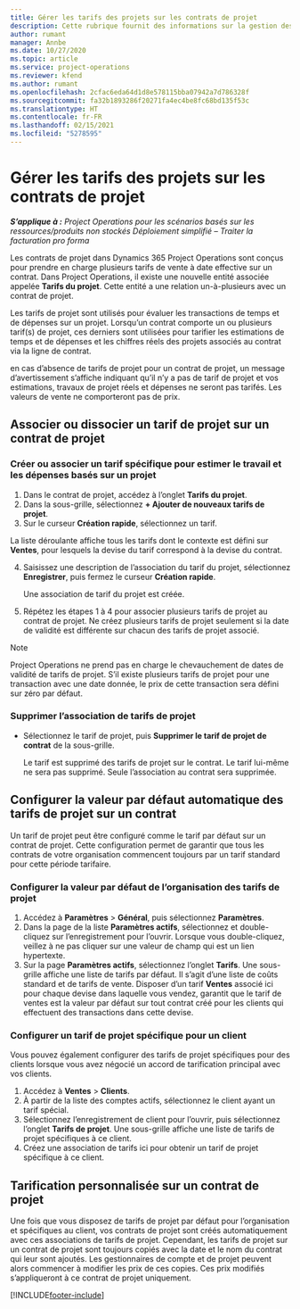 ```yaml
---
title: Gérer les tarifs des projets sur les contrats de projet
description: Cette rubrique fournit des informations sur la gestion des tarifs de projet sur les contrats de projet.
author: rumant
manager: Annbe
ms.date: 10/27/2020
ms.topic: article
ms.service: project-operations
ms.reviewer: kfend
ms.author: rumant
ms.openlocfilehash: 2cfac6eda64d1d8e578115bba07942a7d786328f
ms.sourcegitcommit: fa32b1893286f20271fa4ec4be8fc68bd135f53c
ms.translationtype: HT
ms.contentlocale: fr-FR
ms.lasthandoff: 02/15/2021
ms.locfileid: "5278595"
---
```

# <a name="manage-project-price-lists-on-project-contracts"></a>Gérer les tarifs des projets sur les contrats de projet

_**S’applique à :** Project Operations pour les scénarios basés sur les ressources/produits non stockés Déploiement simplifié – Traiter la facturation pro forma_

Les contrats de projet dans Dynamics 365 Project Operations sont conçus pour prendre en charge plusieurs tarifs de vente à date effective sur un contrat. Dans Project Operations, il existe une nouvelle entité associée appelée **Tarifs du projet**. Cette entité a une relation un-à-plusieurs avec un contrat de projet.

Les tarifs de projet sont utilisés pour évaluer les transactions de temps et de dépenses sur un projet. Lorsqu’un contrat comporte un ou plusieurs tarif(s) de projet, ces derniers sont utilisées pour tarifier les estimations de temps et de dépenses et les chiffres réels des projets associés au contrat via la ligne de contrat.

en cas d’absence de tarifs de projet pour un contrat de projet, un message d’avertissement s’affiche indiquant qu’il n’y a pas de tarif de projet et vos estimations, travaux de projet réels et dépenses ne seront pas tarifés. Les valeurs de vente ne comporteront pas de prix.

## <a name="associate-or-unassociate-a-project-price-list-on-a-project-contract"></a>Associer ou dissocier un tarif de projet sur un contrat de projet

### <a name="create-or-associate-a-specific-price-list-for-estimating-project-based-work-and-expenses"></a>Créer ou associer un tarif spécifique pour estimer le travail et les dépenses basés sur un projet

1. Dans le contrat de projet, accédez à l’onglet **Tarifs du projet**.
2. Dans la sous-grille, sélectionnez **+ Ajouter de nouveaux tarifs de projet**.
3. Sur le curseur **Création rapide**, sélectionnez un tarif. 

  La liste déroulante affiche tous les tarifs dont le contexte est défini sur **Ventes**, pour lesquels la devise du tarif correspond à la devise du contrat.
  
4. Saisissez une description de l’association du tarif du projet, sélectionnez **Enregistrer**, puis fermez le curseur **Création rapide**.

   Une association de tarif du projet est créée.
   
5. Répétez les étapes 1 à 4 pour associer plusieurs tarifs de projet au contrat de projet. Ne créez plusieurs tarifs de projet seulement si la date de validité est différente sur chacun des tarifs de projet associé.

> [!NOTE]
> Project Operations ne prend pas en charge le chevauchement de dates de validité de tarifs de projet. S’il existe plusieurs tarifs de projet pour une transaction avec une date donnée, le prix de cette transaction sera défini sur zéro par défaut.

### <a name="remove-a-project-price-list-association"></a>Supprimer l’association de tarifs de projet

- Sélectionnez le tarif de projet, puis **Supprimer le tarif de projet de contrat** de la sous-grille. 

  Le tarif est supprimé des tarifs de projet sur le contrat. Le tarif lui-même ne sera pas supprimé. Seule l’association au contrat sera supprimée.

## <a name="set-up-automatic-defaulting-of-project-price-lists-on-a-contract"></a>Configurer la valeur par défaut automatique des tarifs de projet sur un contrat

Un tarif de projet peut être configuré comme le tarif par défaut sur un contrat de projet. Cette configuration permet de garantir que tous les contrats de votre organisation commencent toujours par un tarif standard pour cette période tarifaire.

### <a name="set-up-the-organizational-default-for-project-price-lists"></a>Configurer la valeur par défaut de l’organisation des tarifs de projet

1. Accédez à **Paramètres** > **Général**, puis sélectionnez **Paramètres**.
2. Dans la page de la liste **Paramètres actifs**, sélectionnez et double-cliquez sur l’enregistrement pour l’ouvrir. Lorsque vous double-cliquez, veillez à ne pas cliquer sur une valeur de champ qui est un lien hypertexte. 
3. Sur la page **Paramètres actifs**, sélectionnez l’onglet **Tarifs**. Une sous-grille affiche une liste de tarifs par défaut. Il s’agit d’une liste de coûts standard et de tarifs de vente. Disposer d’un tarif **Ventes** associé ici pour chaque devise dans laquelle vous vendez, garantit que le tarif de ventes est la valeur par défaut sur tout contrat créé pour les clients qui effectuent des transactions dans cette devise.

### <a name="set-up-a-customer-specific-project-price-list"></a>Configurer un tarif de projet spécifique pour un client

Vous pouvez également configurer des tarifs de projet spécifiques pour des clients lorsque vous avez négocié un accord de tarification principal avec vos clients.

1. Accédez à **Ventes** > **Clients**.
2. À partir de la liste des comptes actifs, sélectionnez le client ayant un tarif spécial.
3. Sélectionnez l’enregistrement de client pour l’ouvrir, puis sélectionnez l’onglet **Tarifs de projet**. Une sous-grille affiche une liste de tarifs de projet spécifiques à ce client. 
4. Créez une association de tarifs ici pour obtenir un tarif de projet spécifique à ce client.

## <a name="custom-pricing-on-a-project-contract"></a>Tarification personnalisée sur un contrat de projet

Une fois que vous disposez de tarifs de projet par défaut pour l’organisation et spécifiques au client, vos contrats de projet sont créés automatiquement avec ces associations de tarifs de projet. Cependant, les tarifs de projet sur un contrat de projet sont toujours copiés avec la date et le nom du contrat qui leur sont ajoutés. Les gestionnaires de compte et de projet peuvent alors commencer à modifier les prix de ces copies. Ces prix modifiés s’appliqueront à ce contrat de projet uniquement.


[!INCLUDE[footer-include](../includes/footer-banner.md)]